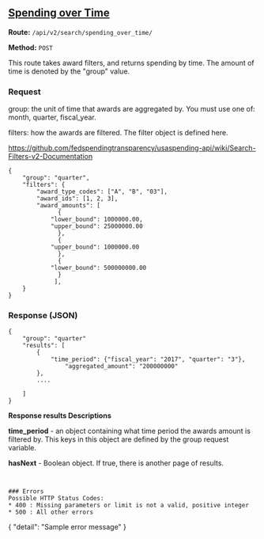 ## [Spending over Time](#spending-over-time)
**Route:** `/api/v2/search/spending_over_time/`

**Method:** `POST`

This route takes award filters, and returns spending by time.  The amount of time is denoted by the "group" value.

### Request
group: the unit of time that awards are aggregated by. You must use one of: month, quarter, fiscal_year.

filters: how the awards are filtered.  The filter object is defined here.

https://github.com/fedspendingtransparency/usaspending-api/wiki/Search-Filters-v2-Documentation

```
{
    "group": "quarter",
    "filters": {
        "award_type_codes": ["A", "B", "03"],
        "award_ids": [1, 2, 3],
        "award_amounts": [
              {
            "lower_bound": 1000000.00,
            "upper_bound": 25000000.00
              },
              {
            "upper_bound": 1000000.00
              },
              {
            "lower_bound": 500000000.00
              }
             ],
    }
}
```


### Response (JSON)

```
{
    "group": "quarter"
    "results": [
        {
            "time_period": {"fiscal_year": "2017", "quarter": "3"},
                "aggregated_amount": "200000000"
        },
        ....

    ]
}
```
**Response results Descriptions**

**time_period** - an object containing what time period the awards amount is filtered by.  This keys in this object are defined by the group request variable.

**hasNext** - Boolean object. If true, there is another page of results.

```


### Errors
Possible HTTP Status Codes:
* 400 : Missing parameters or limit is not a valid, positive integer
* 500 : All other errors

```
{
  "detail": "Sample error message"
}
```

